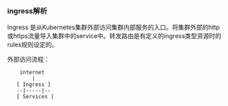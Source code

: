 ### ingress解析

Ingress 是从Kubernetes集群外部访问集群内部服务的入口。将集群外部的http或https流量导入集群中的service中。转发路由是有定义的ingress类型资源时的rules规则设定的。

外部访问流程：

        internet
            |
       [ Ingress ]
       --|-----|--
       [ Services ]
